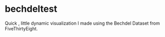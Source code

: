 # bechdeltest
 Quick , little dynamic visualization I made using the Bechdel Dataset from FiveThirtyEight.
